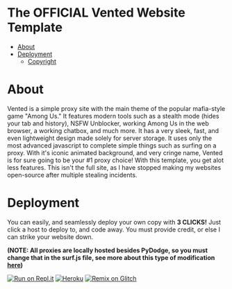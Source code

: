 <h1>The <strong>OFFICIAL</strong> Vented Website Template</h1>

* [About](#about)
* [Deployment](#deployment)
   * [Copyright](https://github.com/vented-devs/Vented-Template/blob/main/LICENSE)

# About
Vented is a simple proxy site with the main theme of the popular mafia-style game "Among Us." It features modern tools such as a stealth mode (hides your tab and history), NSFW Unblocker, working Among Us in the web browser, a working chatbox, and much more. It has a very sleek, fast, and even lightweight design made solely for server storage. It uses only the most advanced javascript to complete simple things such as surfing on a proxy. With it's iconic animated background, and very cringe name, Vented is for sure going to be your #1 proxy choice! With this template, you get alot less features. This isn't the full site, as I have stopped making my websites open-source after multiple stealing incidents.


# Deployment
You can easily, and seamlessly deploy your own copy with <strong>3 CLICKS!</strong> Just click a host to deploy to, and code away. You must provide credit, or else I can strike your website down.

<strong>(NOTE: All proxies are locally hosted besides PyDodge, so you must change that in the surf.js file, see more about this type of modification [here](https://github.com/vented-devs/Vented-Template/blob/main/LICENSE))</strong>

[![Run on Repl.it](https://repl.it/badge/github/vented-devs/vented-template)](https://repl.it/github/vented-devs/vented-template)
<a href="https://heroku.com/deploy?template=https://github.com/vented-devs/Vented-Template"><img src="https://www.herokucdn.com/deploy/button.svg" alt="Heroku"></a>
[![Remix on Glitch](https://cdn.glitch.com/2703baf2-b643-4da7-ab91-7ee2a2d00b5b%2Fremix-button.svg)](https://glitch.com/edit/#!/import/github/glitchdotcom/starter-discord)
